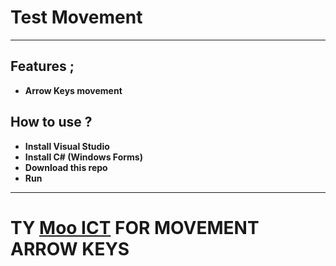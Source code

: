 # Test Movement
---
## Features ; </br>
- **Arrow Keys movement**</br>

## How to use ? </br>
- **Install Visual Studio**
- **Install C# (Windows Forms)**
- **Download this repo**
- **Run**</br>
---
# TY [Moo ICT](https://www.youtube.com/watch?v=RgDYvSEoWDI) FOR MOVEMENT ARROW KEYS
